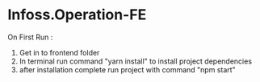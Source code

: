 # Infoss.Operation-FE
On First Run :
1. Get in to frontend folder 
2. In terminal run command "yarn install" to install project dependencies
3. after installation complete run project with command "npm start"

